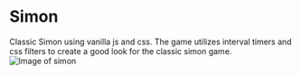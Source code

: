 # Simon
Classic Simon using vanilla js and css. The game utilizes interval timers and css filters to create a good look for the classic simon game.
![Image of simon](./simon/simon.png)
